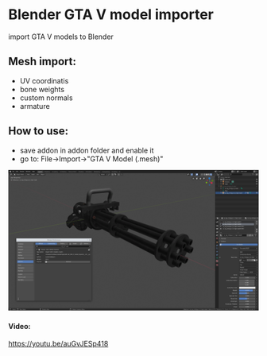 # Blender GTA V model importer
import GTA V models to Blender

## Mesh import:
* UV coordinatis
* bone weights
* custom normals
* armature

## How to use:
* save addon in addon folder and enable it
* go to: File->Import->"GTA V Model (.mesh)"

![image Info](./images/screenshot1.png "Screenshot")

#### Video:
https://youtu.be/auGvJESp418
